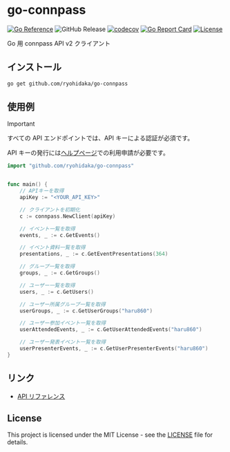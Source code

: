 # go-connpass

[![Go Reference](https://pkg.go.dev/badge/github.com/ryohidaka/go-connpass.svg)](https://pkg.go.dev/github.com/ryohidaka/go-connpass)
![GitHub Release](https://img.shields.io/github/v/release/ryohidaka/go-connpass)
[![codecov](https://codecov.io/gh/ryohidaka/go-connpass/graph/badge.svg?token=BSFAcheBNm)](https://codecov.io/gh/ryohidaka/go-connpass)
[![Go Report Card](https://goreportcard.com/badge/github.com/ryohidaka/go-connpass)](https://goreportcard.com/report/github.com/ryohidaka/go-connpass)
[![License](https://img.shields.io/badge/license-MIT-blue.svg)](https://opensource.org/licenses/MIT)

Go 用 connpass API v2 クライアント

## インストール

```bash
go get github.com/ryohidaka/go-connpass
```

## 使用例

> [!IMPORTANT]
> すべての API エンドポイントでは、API キーによる認証が必須です。
>
> API キーの発行には[ヘルプページ](https://help.connpass.com/api/)での利用申請が必要です。

```go
import "github.com/ryohidaka/go-connpass"


func main() {
    // APIキーを取得
    apiKey := "<YOUR_API_KEY>"

    // クライアントを初期化
    c := connpass.NewClient(apiKey)

    // イベント一覧を取得
    events, _ := c.GetEvents()

    // イベント資料一覧を取得
    presentations, _ := c.GetEventPresentations(364)

    // グループ一覧を取得
    groups, _ := c.GetGroups()

    // ユーザー一覧を取得
    users, _ := c.GetUsers()

    // ユーザー所属グループ一覧を取得
    userGroups, _ := c.GetUserGroups("haru860")

    // ユーザー参加イベント一覧を取得
    userAttendedEvents, _ := c.GetUserAttendedEvents("haru860")

    // ユーザー発表イベント一覧を取得
    userPresenterEvents, _ := c.GetUserPresenterEvents("haru860")
}
```

## リンク

- [API リファレンス](https://connpass.com/about/api/v2/)

## License

This project is licensed under the MIT License - see the [LICENSE](LICENSE) file for details.
